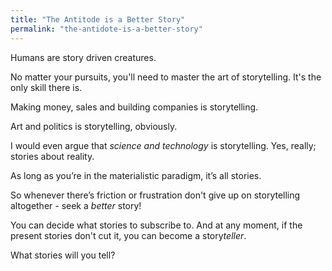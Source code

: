 ```yaml
---
title: "The Antitode is a Better Story"
permalink: "the-antidote-is-a-better-story"
---
```

Humans are story driven creatures. 

No matter your pursuits, you'll need to master the art of storytelling. It's the only skill there is.

Making money, sales and building companies is storytelling. 

Art and politics is storytelling, obviously.

I would even argue that *science and technology* is storytelling. Yes, really; stories about reality.

As long as you’re in the materialistic paradigm, it’s all stories.

So whenever there’s friction or frustration don't give up on storytelling altogether - seek a *better* story!

You can decide what stories to subscribe to. And at any moment, if the present stories don't cut it, you can become a story*teller*. 

What stories will you tell?